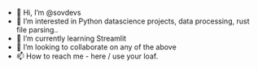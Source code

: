 - 👋 Hi, I’m @sovdevs
- 👀 I’m interested in Python datascience projects, data processing, rust file parsing..
- 🌱 I’m currently learning Streamlit
- 💞️ I’m looking to collaborate on any of the above
- 📫 How to reach me - here / use your loaf.

<!---
sovdevs/sovdevs is a ✨ special ✨ repository because its `README.md` (this file) appears on your GitHub profile.
You can click the Preview link to take a look at your changes.
--->

